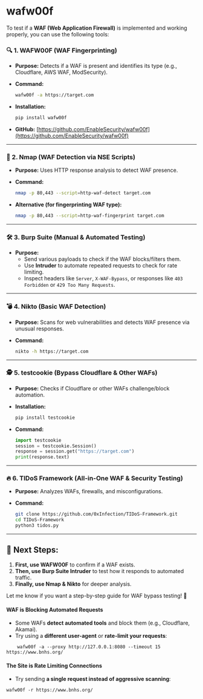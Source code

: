 
# wafw00f

To test if a **WAF (Web Application Firewall)** is implemented and working properly, you can use the following tools:

### **🔍 1. WAFW00F (WAF Fingerprinting)**

- **Purpose:** Detects if a WAF is present and identifies its type (e.g., Cloudflare, AWS WAF, ModSecurity).
- **Command:**
    
    ```bash
    wafw00f -a https://target.com
    ```
    
- **Installation:**
    
    ```bash
    pip install wafw00f
    ```
    
- **GitHub:** [https://github.com/EnableSecurity/wafw00f](https://github.com/EnableSecurity/wafw00f)

---

### **🚀 2. Nmap (WAF Detection via NSE Scripts)**

- **Purpose:** Uses HTTP response analysis to detect WAF presence.
- **Command:**
    
    ```bash
    nmap -p 80,443 --script=http-waf-detect target.com
    ```
    
- **Alternative (for fingerprinting WAF type):**
    
    ```bash
    nmap -p 80,443 --script=http-waf-fingerprint target.com
    ```
    

---

### **🛠 3. Burp Suite (Manual & Automated Testing)**

- **Purpose:**
    - Send various payloads to check if the WAF blocks/filters them.
    - Use **Intruder** to automate repeated requests to check for rate limiting.
    - Inspect headers like `Server`, `X-WAF-Bypass`, or responses like `403 Forbidden` or `429 Too Many Requests`.

---

### **💣 4. Nikto (Basic WAF Detection)**

- **Purpose:** Scans for web vulnerabilities and detects WAF presence via unusual responses.
- **Command:**
    
    ```bash
    nikto -h https://target.com
    ```
    

---

### **🕵️ 5. testcookie (Bypass Cloudflare & Other WAFs)**

- **Purpose:** Checks if Cloudflare or other WAFs challenge/block automation.
- **Installation:**
    
    ```bash
    pip install testcookie
    ```
    
- **Command:**
    
    ```python
    import testcookie
    session = testcookie.Session()
    response = session.get("https://target.com")
    print(response.text)
    ```
    

---

### **🔥 6. TIDoS Framework (All-in-One WAF & Security Testing)**

- **Purpose:** Analyzes WAFs, firewalls, and misconfigurations.
- **Command:**
    
    ```bash
    git clone https://github.com/0xInfection/TIDoS-Framework.git
    cd TIDoS-Framework
    python3 tidos.py
    ```
    

---

## **📌 Next Steps:**

1. **First, use WAFW00F** to confirm if a WAF exists.
2. **Then, use Burp Suite Intruder** to test how it responds to automated traffic.
3. **Finally, use Nmap & Nikto** for deeper analysis.

Let me know if you want a step-by-step guide for WAF bypass testing! 🚀




#### **WAF is Blocking Automated Requests**

- Some WAFs **detect automated tools** and block them (e.g., Cloudflare, Akamai).
- Try using a **different user-agent** or **rate-limit your requests**:
    
```
    wafw00f -a --proxy http://127.0.0.1:8080 --timeout 15 https://www.bnhs.org/

```


#### **The Site is Rate Limiting Connections**

- Try sending **a single request instead of aggressive scanning**:
```
wafw00f -r https://www.bnhs.org/

```

